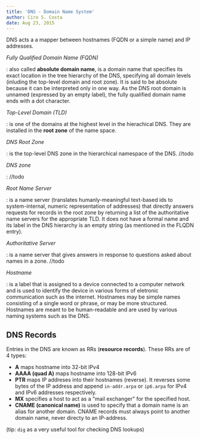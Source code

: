 ```yaml
---
title: 'DNS - Domain Name System'
author: Ciro S. Costa
date: Aug 23, 2015
---
```


DNS acts a a mapper between hostnames (FQDN or a simple name) and IP addresses.

*Fully Qualified Domain Name (FQDN)*

:   also called **absolute domain name**, is a domain name that specifies its exact location in the tree hierarchy of the DNS, specifying all domain levels (inluding the top-level domain and root zone). It is said to be absolute because it can be interpreted only in one way. As the DNS root domain is unnamed (expressed by an empty label), the fully qualified domain name ends with a dot character.

*Top-Level Domain (TLD)*

:   is one of the domains at the highest level in the hierachical DNS. They are installed in the **root zone** of the name space.

*DNS Root Zone*

:   is the top-level DNS zone in the hierarchical namespace of the DNS. //todo

*DNS zone*

:   //todo

*Root Name Server*

:   is a name server (translates humanly-meaningful text-based ids to system-internal, numeric representation of addresses) that directly answers requests for records in the root zone by returning a list of the authoritative name servers for the appropriate TLD. It does not have a formal name and its label in the DNS hierarchy is an empty string (as mentioned in the FLQDN entry).

*Authoritative Server*

:   is a name server that gives answers in response to questions asked about names in a zone. //todo


*Hostname*

:   is a label that is assigned to a device connected to a computer network and is used to identify the device in various forms of eletronic communication such as the internet. Hostnames may be simple names consisting of a single word or phrase, or may be more structured. Hostnames are meant to be human-readable and are used by various naming systems such as the DNS.


## DNS Records

Entries in the DNS are known as RRs (**resource records**). These RRs are of 4 types:

- **A** maps hostname into 32-bit IPv4
- **AAAA (quad A)** maps hostname into 128-bit IPv6
- **PTR** maps IP addreses into their hostnames (reverse). It reverses some bytes of the IP address and append `in-addr.arpa` or `ip6.arpa` for IPv4 and IPv6 addresses respectively.
- **MX** specifies a host to act as a "mail exchanger" for the specified host.
- **CNAME (canonical name)** is used to specify that a domain name is an alias for another domain. CNAME records must always point to another domain name, never directy to an IP-address.

(tip: `dig` as a very useful tool for checking DNS lookups)


